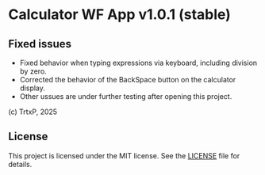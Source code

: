 # Calculator WF App v1.0.1 (stable)

## Fixed issues
- Fixed behavior when typing expressions via keyboard, including division by zero.
- Corrected the behavior of the BackSpace button on the calculator display.
- Other ussues are under further testing after opening this project.

(c) TrtxP, 2025

## License 

This project is licensed under the MIT license. See the [LICENSE](LICENSE) file for details.

